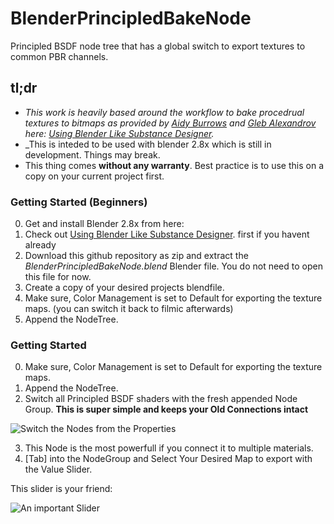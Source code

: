 # BlenderPrincipledBakeNode
Principled BSDF node tree that has a global switch to export textures to common PBR channels.

## tl;dr
* _This work is heavily based around the workflow to bake procedrual textures to bitmaps as provided by [Aidy Burrows](https://twitter.com/AidyBurrows3D "@aidyburrows's twitter") and [Gleb Alexandrov](https://twitter.com/gleb_alexandrov "@gleb_alexandrov's twitter") here: [Using Blender Like Substance Designer](https://www.creativeshrimp.com/blender-substance-designer.html)._
* _This is inteded to be used with blender 2.8x which is still in development. Things may break.
* This thing comes __without any warranty__. Best practice is to use this on a copy on your current project first.

### Getting Started (Beginners)

0. Get and install Blender 2.8x from here: 
1. Check out [Using Blender Like Substance Designer](https://www.creativeshrimp.com/blender-substance-designer.html). first if you havent already
2. Download this github repository as zip and extract the _BlenderPrincipledBakeNode.blend_ Blender file. You do not need to open this file for now.
3. Create a copy of your desired projects blendfile.
4. Make sure, Color Management is set to Default for exporting the texture maps. (you can switch it back to filmic afterwards)
5. Append the NodeTree. 

### Getting Started 
0. Make sure, Color Management is set to Default for exporting the texture maps. 
1. Append the NodeTree. 
2. Switch all Principled BSDF shaders with the fresh appended Node Group.
__This is super simple and keeps your Old Connections intact__

![Switch the Nodes from the Properties](https://media.giphy.com/media/MbKxYGVYmc8bkg4XEV/giphy.gif)

3. This Node is the most powerfull if you connect it to multiple materials.
4. [Tab] into the NodeGroup and Select Your Desired Map to export with the Value Slider. 

This slider is your friend:

![An important Slider](https://media.giphy.com/media/MZGRMSlRaxgITXaxA9/giphy.gif)
